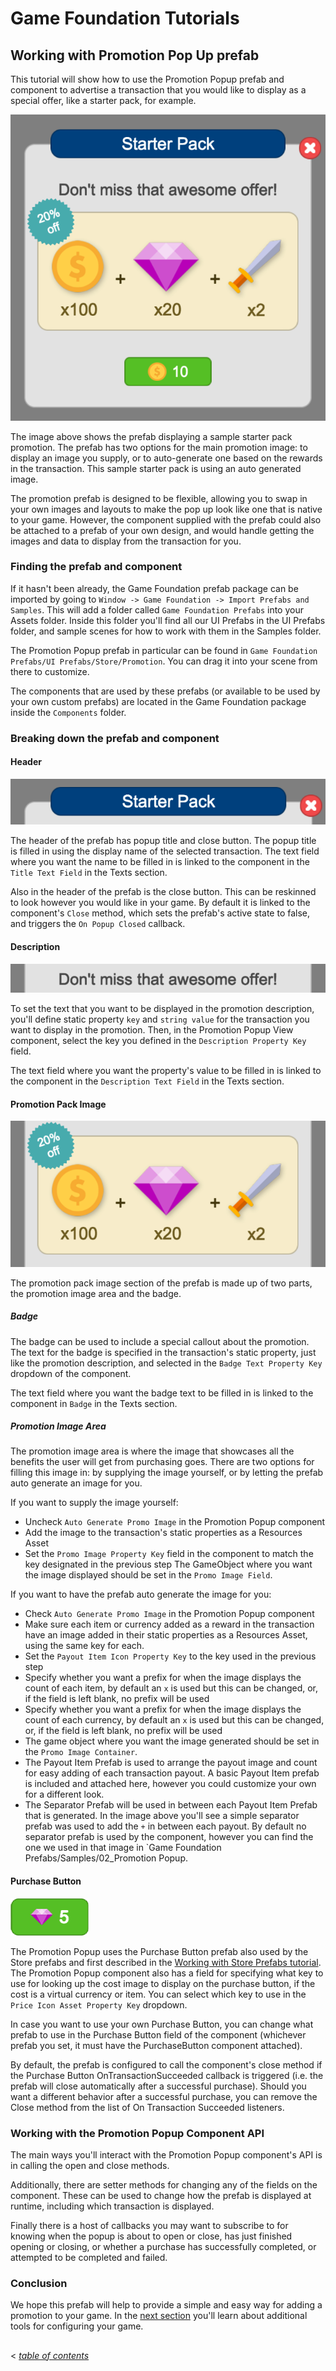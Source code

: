 # Game Foundation Tutorials

## Working with Promotion Pop Up prefab

This tutorial will show how to use the Promotion Popup prefab and component to advertise a transaction that you would like to display as a special offer, like a starter pack, for example.


![Promotion Pop Up Prefab in action](../images/promotion-popup-prefab-01.png)

The image above shows the prefab displaying a sample starter pack promotion.
The prefab has two options for the main promotion image: to display an image you supply, or to auto-generate one based on the rewards in the transaction.
This sample starter pack is using an auto generated image.

The promotion prefab is designed to be flexible, allowing you to swap in your own images and layouts to make the pop up look like one that is native to your game.
However, the component supplied with the prefab could also be attached to a prefab of your own design, and would handle getting the images and data to display from the transaction for you.

### Finding the prefab and component

If it hasn't been already, the Game Foundation prefab package can be imported by going to `Window -> Game Foundation -> Import Prefabs and Samples`.
This will add a folder called `Game Foundation Prefabs` into your Assets folder.
Inside this folder you'll find all our UI Prefabs in the UI Prefabs folder, and sample scenes for how to work with them in the Samples folder.

The Promotion Popup prefab in particular can be found in `Game Foundation Prefabs/UI Prefabs/Store/Promotion`.
You can drag it into your scene from there to customize.

The components that are used by these prefabs (or available to be used by your own custom prefabs) are located in the Game Foundation package inside the `Components` folder.

### Breaking down the prefab and component

#### Header

![Sample Promotion Header](../images/promotion-popup-prefab-03.png)

The header of the prefab has popup title and close button. 
The popup title is filled in using the display name of the selected transaction.
The text field where you want the name to be filled in is linked to the component in the `Title Text Field` in the Texts section.

Also in the header of the prefab is the close button.
This can be reskinned to look however you would like in your game.
By default it is linked to the component's `Close` method, which sets the prefab's active state to false, and triggers the `On Popup Closed` callback.

#### Description

![Sample Promotion Description](../images/promotion-popup-prefab-04.png)

To set the text that you want to be displayed in the promotion description, you'll define static property `key` and `string value` for the transaction you want to display in the promotion.
Then, in the Promotion Popup View component, select the key you defined in the `Description Property Key` field.

The text field where you want the property's value to be filled in is linked to the component in the `Description Text Field` in the Texts section.

#### Promotion Pack Image

![Sample Promotion Pack Image](../images/promotion-popup-prefab-02.png)

The promotion pack image section of the prefab is made up of two parts, the promotion image area and the badge.

##### Badge

The badge can be used to include a special callout about the promotion.
The text for the badge is specified in the transaction's static property, just like the promotion description, and selected in the `Badge Text Property Key` dropdown of the component.

The text field where you want the badge text to be filled in is linked to the component in `Badge` in the Texts section.

##### Promotion Image Area

The promotion image area is where the image that showcases all the benefits the user will get from purchasing goes.
There are two options for filling this image in: by supplying the image yourself, or by letting the prefab auto generate an image for you.

If you want to supply the image yourself:
- Uncheck `Auto Generate Promo Image` in the Promotion Popup component
- Add the image to the transaction's static properties as a Resources Asset
- Set the `Promo Image Property Key` field in the component to match the key designated in the previous step
The GameObject where you want the image displayed should be set in the `Promo Image Field`.

If you want to have the prefab auto generate the image for you:
- Check `Auto Generate Promo Image` in the Promotion Popup component
- Make sure each item or currency added as a reward in the transaction have an image added in their static properties as a Resources Asset, using the same key for each.
- Set the `Payout Item Icon Property Key` to the key used in the previous step
- Specify whether you want a prefix for when the image displays the count of each item, by default an `x` is used but this can be changed, or, if the field is left blank, no prefix will be used
- Specify whether you want a prefix for when the image displays the count of each currency, by default an `x` is used but this can be changed, or, if the field is left blank, no prefix will be used
- The game object where you want the image generated should be set in the `Promo Image Container`.
- The Payout Item Prefab is used to arrange the payout image and count for easy adding of each transaction payout. A basic Payout Item prefab is included and attached here, however you could customize your own for a different look.
- The Separator Prefab will be used in between each Payout Item Prefab that is generated. In the image above you'll see a simple separator prefab was used to add the `+` in between each payout.
By default no separator prefab is used by the component, however you can find the one we used in that image in `Game Foundation Prefabs/Samples/02_Promotion Popup.

#### Purchase Button

![Purchase Button](../images/store-prefab-03.png)

The Promotion Popup uses the Purchase Button prefab also used by the Store prefabs and first described in the [Working with Store Prefabs tutorial].
The Promotion Popup component also has a field for specifying what key to use for looking up the cost image to display on the purchase button, if the cost is a virtual currency or item.
You can select which key to use in the `Price Icon Asset Property Key` dropdown.

In case you want to use your own Purchase Button, you can change what prefab to use in the Purchase Button field of the component (whichever prefab you set, it must have the PurchaseButton component attached).

By default, the prefab is configured to call the component's close method if the Purchase Button OnTransactionSucceeded callback is triggered (i.e. the prefab will close automatically after a successful purchase).
Should you want a different behavior after a successful purchase, you can remove the Close method from the list of On Transaction Succeeded listeners.

### Working with the Promotion Popup Component API

The main ways you'll interact with the Promotion Popup component's API is in calling the open and close methods.

Additionally, there are setter methods for changing any of the fields on the component.
These can be used to change how the prefab is displayed at runtime, including which transaction is displayed.

Finally there is a host of callbacks you may want to subscribe to for knowing when the popup is about to open or close, has just finished opening or closing, or whether a purchase has successfully completed, or attempted to be completed and failed.

### Conclusion

We hope this prefab will help to provide a simple and easy way for adding a promotion to your game.
In the [next section] you'll learn about additional tools for configuring your game.

## 
< [_table of contents_](../TableOfContents.md)




[Working with Store Prefabs tutorial]: 13-WorkingWithStorePrefabs.md#purchase-button-component
[next section]: 15-ConfigureYourGameWithParameters.md